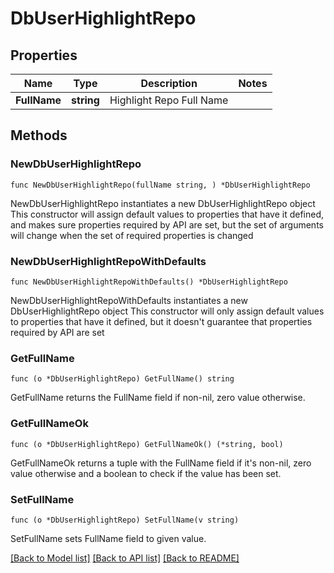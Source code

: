 # DbUserHighlightRepo

## Properties

Name | Type | Description | Notes
------------ | ------------- | ------------- | -------------
**FullName** | **string** | Highlight Repo Full Name | 

## Methods

### NewDbUserHighlightRepo

`func NewDbUserHighlightRepo(fullName string, ) *DbUserHighlightRepo`

NewDbUserHighlightRepo instantiates a new DbUserHighlightRepo object
This constructor will assign default values to properties that have it defined,
and makes sure properties required by API are set, but the set of arguments
will change when the set of required properties is changed

### NewDbUserHighlightRepoWithDefaults

`func NewDbUserHighlightRepoWithDefaults() *DbUserHighlightRepo`

NewDbUserHighlightRepoWithDefaults instantiates a new DbUserHighlightRepo object
This constructor will only assign default values to properties that have it defined,
but it doesn't guarantee that properties required by API are set

### GetFullName

`func (o *DbUserHighlightRepo) GetFullName() string`

GetFullName returns the FullName field if non-nil, zero value otherwise.

### GetFullNameOk

`func (o *DbUserHighlightRepo) GetFullNameOk() (*string, bool)`

GetFullNameOk returns a tuple with the FullName field if it's non-nil, zero value otherwise
and a boolean to check if the value has been set.

### SetFullName

`func (o *DbUserHighlightRepo) SetFullName(v string)`

SetFullName sets FullName field to given value.



[[Back to Model list]](../README.md#documentation-for-models) [[Back to API list]](../README.md#documentation-for-api-endpoints) [[Back to README]](../README.md)



